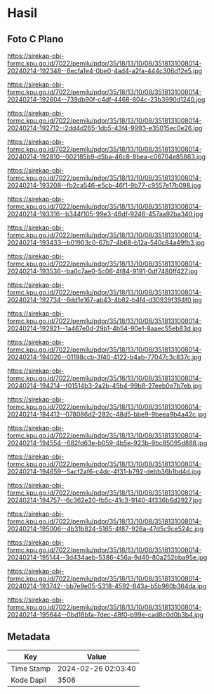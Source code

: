 # Hasil

## Foto C Plano

https://sirekap-obj-formc.kpu.go.id/7022/pemilu/pdpr/35/18/13/10/08/3518131008014-20240214-192348--8ecfa1e4-0be0-4ad4-a2fa-444c306d12e5.jpg

https://sirekap-obj-formc.kpu.go.id/7022/pemilu/pdpr/35/18/13/10/08/3518131008014-20240214-192604--739db90f-c4df-4468-804c-23b3990d1240.jpg

https://sirekap-obj-formc.kpu.go.id/7022/pemilu/pdpr/35/18/13/10/08/3518131008014-20240214-192712--2dd4d265-1db5-43f4-9993-e35015ec0e26.jpg

https://sirekap-obj-formc.kpu.go.id/7022/pemilu/pdpr/35/18/13/10/08/3518131008014-20240214-192810--002185b9-d5ba-46c8-8bea-c06704e85863.jpg

https://sirekap-obj-formc.kpu.go.id/7022/pemilu/pdpr/35/18/13/10/08/3518131008014-20240214-193208--fb2ca546-e5cb-46f1-9b77-c9557e17b098.jpg

https://sirekap-obj-formc.kpu.go.id/7022/pemilu/pdpr/35/18/13/10/08/3518131008014-20240214-193316--b344f105-99e3-46df-9246-457aa92ba340.jpg

https://sirekap-obj-formc.kpu.go.id/7022/pemilu/pdpr/35/18/13/10/08/3518131008014-20240214-193433--b01903c0-67b7-4b68-b12a-540c84a49fb3.jpg

https://sirekap-obj-formc.kpu.go.id/7022/pemilu/pdpr/35/18/13/10/08/3518131008014-20240214-193536--ba0c7ae0-5c06-4f84-9191-0df7480ff427.jpg

https://sirekap-obj-formc.kpu.go.id/7022/pemilu/pdpr/35/18/13/10/08/3518131008014-20240214-192734--8dd1e167-ab43-4b82-b4f4-d30939f394f0.jpg

https://sirekap-obj-formc.kpu.go.id/7022/pemilu/pdpr/35/18/13/10/08/3518131008014-20240214-192821--1a467e0d-29b1-4b54-90e1-8aaec55eb83d.jpg

https://sirekap-obj-formc.kpu.go.id/7022/pemilu/pdpr/35/18/13/10/08/3518131008014-20240214-194026--01198ccb-3f40-4122-b4ab-77047c3c837c.jpg

https://sirekap-obj-formc.kpu.go.id/7022/pemilu/pdpr/35/18/13/10/08/3518131008014-20240214-194214--f01514b3-2a2b-45b4-99b8-27eeb0e7b7eb.jpg

https://sirekap-obj-formc.kpu.go.id/7022/pemilu/pdpr/35/18/13/10/08/3518131008014-20240214-194412--078086d2-282c-48d5-bbe9-9beea9b4a42c.jpg

https://sirekap-obj-formc.kpu.go.id/7022/pemilu/pdpr/35/18/13/10/08/3518131008014-20240214-194554--682fd63e-b059-4b5e-923b-9bc85095d888.jpg

https://sirekap-obj-formc.kpu.go.id/7022/pemilu/pdpr/35/18/13/10/08/3518131008014-20240214-194659--5acf2af6-c4dc-4f31-b792-debb36b1bd4d.jpg

https://sirekap-obj-formc.kpu.go.id/7022/pemilu/pdpr/35/18/13/10/08/3518131008014-20240214-194757--6c362e20-fb5c-41c3-9140-4f336b6d2927.jpg

https://sirekap-obj-formc.kpu.go.id/7022/pemilu/pdpr/35/18/13/10/08/3518131008014-20240214-195006--4b31b824-5165-4f87-926a-47d5c9ce524c.jpg

https://sirekap-obj-formc.kpu.go.id/7022/pemilu/pdpr/35/18/13/10/08/3518131008014-20240214-195144--3d434aeb-5386-456a-9d40-80a252bba95e.jpg

https://sirekap-obj-formc.kpu.go.id/7022/pemilu/pdpr/35/18/13/10/08/3518131008014-20240214-193742--bb7e9e05-5318-4592-843a-b5b980b364da.jpg

https://sirekap-obj-formc.kpu.go.id/7022/pemilu/pdpr/35/18/13/10/08/3518131008014-20240214-195644--0bd18bfa-7dec-48f0-b99e-cad8c0d0b3b4.jpg


## Metadata

| Key        | Value               |
| ---------- | ------------------- |
| Time Stamp | 2024-02-26 02:03:40 |
| Kode Dapil | 3508                |



